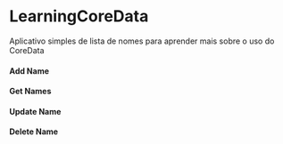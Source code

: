 # LearningCoreData
Aplicativo simples de lista de nomes para aprender mais sobre o uso do CoreData

#### Add Name
#### Get Names
#### Update Name
#### Delete Name
